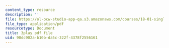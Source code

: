 ```yaml
---
content_type: resource
description: ''
file: https://ol-ocw-studio-app-qa.s3.amazonaws.com/courses/18-01-single-variable-calculus-fall-2006/90dc902ab10bda5c322f4378f2556161_HgEqXhsIq_g.pdf
file_type: application/pdf
resourcetype: Document
title: 3play pdf file
uid: 90dc902a-b10b-da5c-322f-4378f2556161
---
```

